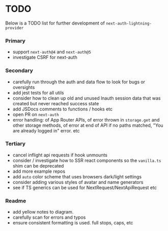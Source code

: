 # TODO

Below is a TODO list for further development of `next-auth-lightning-provider`

### Primary

- support `next-auth@4` and `next-auth@5`
- investigate CSRF for next-auth

### Secondary

- carefully run through the auth and data flow to look for bugs or oversights
- add jest tests for all utils
- consider how to clean up old and unused lnauth session data that was created but never reached success state
- add JSDocs comments to functions / hooks etc
- open PR on `next-auth`
- error handling: of App Router APIs, of error thrown in `storage.get` and other storage methods, of error at end of API if no paths matched, "You are already logged in" error. etc

### Tertiary

- cancel inflight api requests if hook unmounts
- consider / investigate how to SSR react components so the `vanilla.ts` shim can be deprecated
- add more example repos
- add `auto` color scheme that uses browsers dark/light settings
- consider adding various styles of avatar and name generators
- see if TS generics can be used for NextRequest/NextApiRequest etc

### Readme

- add yellow notes to diagram.
- carefully scan for errors and typos
- ensure consistent formatting is used. full stops, caps, etc
